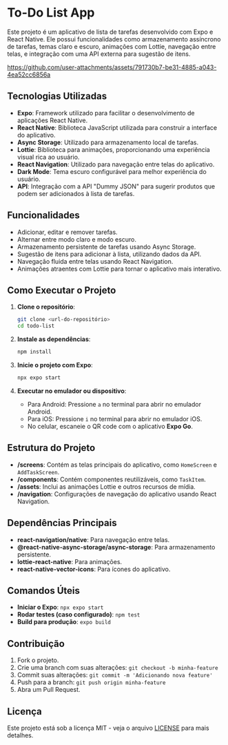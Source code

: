 # To-Do List App

Este projeto é um aplicativo de lista de tarefas desenvolvido com Expo e React Native. Ele possui funcionalidades como armazenamento assíncrono de tarefas, temas claro e escuro, animações com Lottie, navegação entre telas, e integração com uma API externa para sugestão de itens. 



https://github.com/user-attachments/assets/791730b7-be31-4885-a043-4ea52cc6856a



## Tecnologias Utilizadas

- **Expo**: Framework utilizado para facilitar o desenvolvimento de aplicações React Native.
- **React Native**: Biblioteca JavaScript utilizada para construir a interface do aplicativo.
- **Async Storage**: Utilizado para armazenamento local de tarefas.
- **Lottie**: Biblioteca para animações, proporcionando uma experiência visual rica ao usuário.
- **React Navigation**: Utilizado para navegação entre telas do aplicativo.
- **Dark Mode**: Tema escuro configurável para melhor experiência do usuário.
- **API**: Integração com a API "Dummy JSON" para sugerir produtos que podem ser adicionados à lista de tarefas.

## Funcionalidades

- Adicionar, editar e remover tarefas.
- Alternar entre modo claro e modo escuro.
- Armazenamento persistente de tarefas usando Async Storage.
- Sugestão de itens para adicionar à lista, utilizando dados da API.
- Navegação fluida entre telas usando React Navigation.
- Animações atraentes com Lottie para tornar o aplicativo mais interativo.

## Como Executar o Projeto

1. **Clone o repositório**:
   ```sh
   git clone <url-do-repositório>
   cd todo-list
   ```

2. **Instale as dependências**:
   ```sh
   npm install
   ```

3. **Inicie o projeto com Expo**:
   ```sh
   npx expo start
   ```

4. **Executar no emulador ou dispositivo**:
   - Para Android: Pressione `a` no terminal para abrir no emulador Android.
   - Para iOS: Pressione `i` no terminal para abrir no emulador iOS.
   - No celular, escaneie o QR code com o aplicativo **Expo Go**.

## Estrutura do Projeto

- **/screens**: Contém as telas principais do aplicativo, como `HomeScreen` e `AddTaskScreen`.
- **/components**: Contém componentes reutilizáveis, como `TaskItem`.
- **/assets**: Inclui as animações Lottie e outros recursos de mídia.
- **/navigation**: Configurações de navegação do aplicativo usando React Navigation.

## Dependências Principais

- **react-navigation/native**: Para navegação entre telas.
- **@react-native-async-storage/async-storage**: Para armazenamento persistente.
- **lottie-react-native**: Para animações.
- **react-native-vector-icons**: Para ícones do aplicativo.

## Comandos Úteis

- **Iniciar o Expo**: `npx expo start`
- **Rodar testes (caso configurado)**: `npm test`
- **Build para produção**: `expo build`

## Contribuição

1. Fork o projeto.
2. Crie uma branch com suas alterações: `git checkout -b minha-feature`
3. Commit suas alterações: `git commit -m 'Adicionando nova feature'`
4. Push para a branch: `git push origin minha-feature`
5. Abra um Pull Request.

## Licença

Este projeto está sob a licença MIT - veja o arquivo [LICENSE](LICENSE) para mais detalhes.

